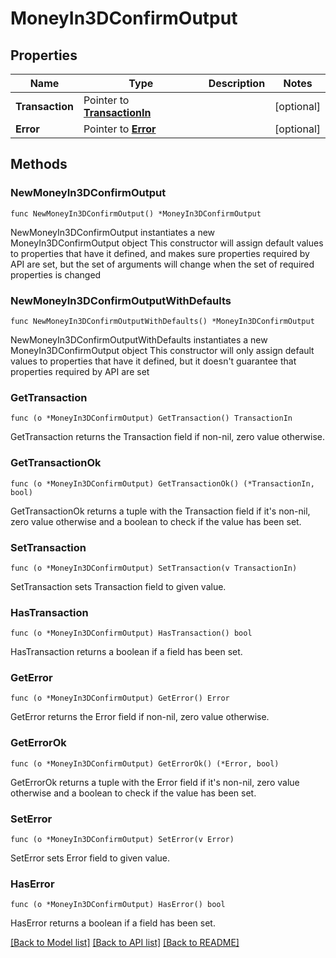# MoneyIn3DConfirmOutput

## Properties

Name | Type | Description | Notes
------------ | ------------- | ------------- | -------------
**Transaction** | Pointer to [**TransactionIn**](TransactionIn.md) |  | [optional] 
**Error** | Pointer to [**Error**](Error.md) |  | [optional] 

## Methods

### NewMoneyIn3DConfirmOutput

`func NewMoneyIn3DConfirmOutput() *MoneyIn3DConfirmOutput`

NewMoneyIn3DConfirmOutput instantiates a new MoneyIn3DConfirmOutput object
This constructor will assign default values to properties that have it defined,
and makes sure properties required by API are set, but the set of arguments
will change when the set of required properties is changed

### NewMoneyIn3DConfirmOutputWithDefaults

`func NewMoneyIn3DConfirmOutputWithDefaults() *MoneyIn3DConfirmOutput`

NewMoneyIn3DConfirmOutputWithDefaults instantiates a new MoneyIn3DConfirmOutput object
This constructor will only assign default values to properties that have it defined,
but it doesn't guarantee that properties required by API are set

### GetTransaction

`func (o *MoneyIn3DConfirmOutput) GetTransaction() TransactionIn`

GetTransaction returns the Transaction field if non-nil, zero value otherwise.

### GetTransactionOk

`func (o *MoneyIn3DConfirmOutput) GetTransactionOk() (*TransactionIn, bool)`

GetTransactionOk returns a tuple with the Transaction field if it's non-nil, zero value otherwise
and a boolean to check if the value has been set.

### SetTransaction

`func (o *MoneyIn3DConfirmOutput) SetTransaction(v TransactionIn)`

SetTransaction sets Transaction field to given value.

### HasTransaction

`func (o *MoneyIn3DConfirmOutput) HasTransaction() bool`

HasTransaction returns a boolean if a field has been set.

### GetError

`func (o *MoneyIn3DConfirmOutput) GetError() Error`

GetError returns the Error field if non-nil, zero value otherwise.

### GetErrorOk

`func (o *MoneyIn3DConfirmOutput) GetErrorOk() (*Error, bool)`

GetErrorOk returns a tuple with the Error field if it's non-nil, zero value otherwise
and a boolean to check if the value has been set.

### SetError

`func (o *MoneyIn3DConfirmOutput) SetError(v Error)`

SetError sets Error field to given value.

### HasError

`func (o *MoneyIn3DConfirmOutput) HasError() bool`

HasError returns a boolean if a field has been set.


[[Back to Model list]](../README.md#documentation-for-models) [[Back to API list]](../README.md#documentation-for-api-endpoints) [[Back to README]](../README.md)



